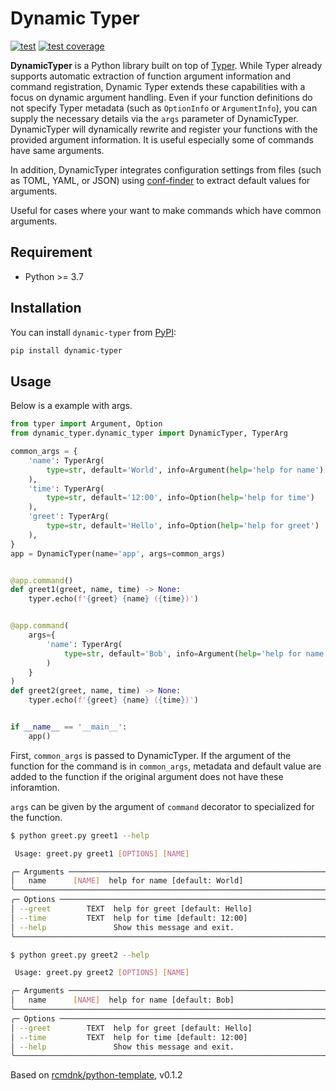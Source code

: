 # Dynamic Typer

[![test](https://github.com/rcmdnk/dynamic-typer/actions/workflows/test.yml/badge.svg)](https://github.com/rcmdnk/dynamic-typer/actions/workflows/test.yml)
[![test coverage](https://img.shields.io/badge/coverage-check%20here-blue.svg)](https://github.com/rcmdnk/dynamic-typer/tree/coverage)

**DynamicTyper** is a Python library built on top of [Typer](https://typer.tiangolo.com/). While Typer already supports automatic extraction of function argument information and command registration, Dynamic Typer extends these capabilities with a focus on dynamic argument handling. Even if your function definitions do not specify Typer metadata (such as `OptionInfo` or `ArgumentInfo`), you can supply the necessary details via the `args` parameter of DynamicTyper. DynamicTyper will dynamically rewrite and register your functions with the provided argument information.
It is useful especially some of commands have same arguments.

In addition, DynamicTyper integrates configuration settings from files (such as TOML, YAML, or JSON) using [conf-finder](https://github.com/rcmdnk/conf-finder) to extract default values for arguments.

Useful for cases where your want to make commands which have common arguments.

## Requirement

- Python >= 3.7

## Installation

You can install `dynamic-typer` from [PyPI](https://pypi.org/):

```bash
pip install dynamic-typer
```

## Usage

Below is a example with args.

```python:greet.py
from typer import Argument, Option
from dynamic_typer.dynamic_typer import DynamicTyper, TyperArg

common_args = {
    'name': TyperArg(
        type=str, default='World', info=Argument(help='help for name')
    ),
    'time': TyperArg(
        type=str, default='12:00', info=Option(help='help for time')
    ),
    'greet': TyperArg(
        type=str, default='Hello', info=Option(help='help for greet')
    ),
}
app = DynamicTyper(name='app', args=common_args)


@app.command()
def greet1(greet, name, time) -> None:
    typer.echo(f'{greet} {name} ({time})')


@app.command(
    args={
        'name': TyperArg(
            type=str, default='Bob', info=Argument(help='help for name')
        )
    }
)
def greet2(greet, name, time) -> None:
    typer.echo(f'{greet} {name} ({time})')


if __name__ == '__main__':
    app()
```

First, `common_args` is passed to DynamicTyper.
If the argument of the function for the command is in `common_args`,
metadata and default value are added to the function
if the original argument does not have these inforamtion.

`args` can be given by the argument of `command` decorator to specialized for the function.

```bash
$ python greet.py greet1 --help

 Usage: greet.py greet1 [OPTIONS] [NAME]

╭─ Arguments ───────────────────────────────────────────────────────────────────────────────────────────────────────────────╮
│   name      [NAME]  help for name [default: World]                                                                        │
╰───────────────────────────────────────────────────────────────────────────────────────────────────────────────────────────╯
╭─ Options ─────────────────────────────────────────────────────────────────────────────────────────────────────────────────╮
│ --greet        TEXT  help for greet [default: Hello]                                                                      │
│ --time         TEXT  help for time [default: 12:00]                                                                       │
│ --help               Show this message and exit.                                                                          │
╰───────────────────────────────────────────────────────────────────────────────────────────────────────────────────────

$ python greet.py greet2 --help

 Usage: greet.py greet2 [OPTIONS] [NAME]

╭─ Arguments ───────────────────────────────────────────────────────────────────────────────────────────────────────────────╮
│   name      [NAME]  help for name [default: Bob]                                                                          │
╰───────────────────────────────────────────────────────────────────────────────────────────────────────────────────────────╯
╭─ Options ─────────────────────────────────────────────────────────────────────────────────────────────────────────────────╮
│ --greet        TEXT  help for greet [default: Hello]                                                                      │
│ --time         TEXT  help for time [default: 12:00]                                                                       │
│ --help               Show this message and exit.                                                                          │
╰───────────────────────────────────────────────────────────────────────────────────────────────────────────────────────
```

Based on [rcmdnk/python-template](https://github.com/rcmdnk/python-template), v0.1.2
